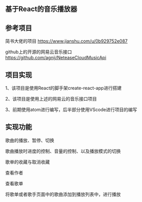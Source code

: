 ## 基于React的音乐播放器

## 参考项目
简书大佬的项目 https://www.jianshu.com/u/0b929752e087

github上的开源的网易云音乐接口 https://github.com/agnij/NeteaseCloudMusicApi

## 项目实现
1、该项目是使用React的脚手架create-react-app进行搭建

2、该项目是使用上述的网易云的音乐接口项目

3、前期使用atom进行编写，后半部分使用VScode进行项目的编写

## 实现功能
歌曲的播放、暂停、切换

歌曲播放时进度的控制、音量的控制、以及播放模式的切换

歌单的收藏与取消收藏

查看作者

查看歌单

将歌单或者歌手页面中的歌曲添加到播放列表中，进行播放

